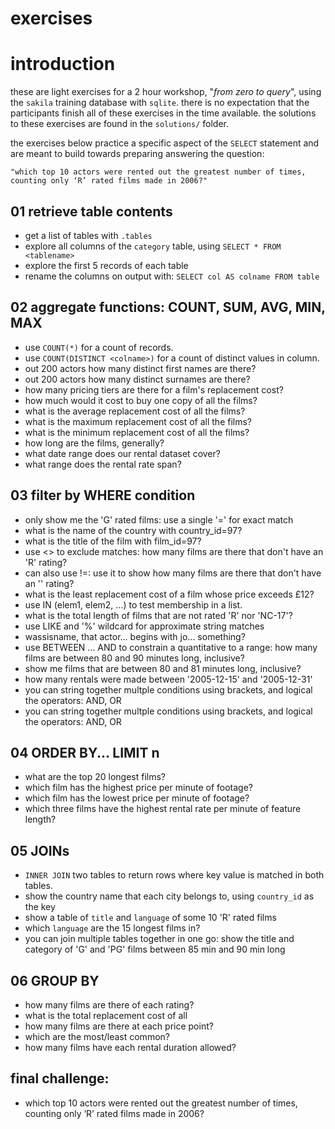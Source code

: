 exercises
===
# introduction 
these are light exercises for a 2 hour workshop, "_from zero to query_", using the `sakila` training database with `sqlite`. there is no expectation that the participants finish all of these exercises in the time available. the solutions to these exercises are found in the `solutions/` folder.

the exercises below practice a specific aspect of the `SELECT` statement and are meant to build towards preparing answering the question: 

    "which top 10 actors were rented out the greatest number of times, counting only ‘R’ rated films made in 2006?"


## 01 retrieve table contents
- get a list of tables with `.tables`
- explore all columns of the `category` table, using `SELECT * FROM <tablename>`
- explore the first 5 records of each table
- rename the columns on output with: `SELECT col AS colname FROM table`

## 02 aggregate functions: COUNT, SUM, AVG, MIN, MAX
- use `COUNT(*)` for a count of records. 
- use `COUNT(DISTINCT <colname>)` for a count of distinct values in column.
- out 200 actors how many distinct first names are there?
- out 200 actors how many distinct surnames are there?
- how many pricing tiers are there for a film's replacement cost?
- how much would it cost to buy one copy of all the films?
- what is the average replacement cost of all the films?
- what is the maximum replacement cost of all the films?
- what is the minimum replacement cost of all the films?
- how long are the films, generally?
- what date range does our rental dataset cover?
- what range does the rental rate span?

## 03 filter by WHERE condition
- only show me the 'G' rated films: use a single '=' for exact match
- what is the name of the country with country_id=97?
- what is the title of the film with film_id=97?
- use <> to exclude matches: how many films are there that don't have an 'R' rating?
- can also use !=: use it to show how many films are there that don't have an '' rating?
- what is the least replacement cost of a film whose price exceeds £12?
- use IN (elem1, elem2, ...) to test membership in a list.
- what is the total length of films that are not rated 'R' nor 'NC-17'?
- use LIKE  and '%' wildcard for approximate string matches
- wassisname, that actor... begins with jo... something?
- use BETWEEN ... AND to constrain a quantitative to a range: how many films are between 80 and 90 minutes long, inclusive?
- show me films that are between 80 and 81 minutes long, inclusive?
- how many rentals were made between '2005-12-15' and '2005-12-31'
- you can string together multple conditions using brackets, and logical the operators: AND, OR
- you can string together multple conditions using brackets, and logical the operators: AND, OR
## 04 ORDER BY... LIMIT n
- what are the top 20 longest films?
- which film has the highest price per minute of footage?
- which film has the lowest price per minute of footage?
- which three films have the highest rental rate per minute of feature length?

## 05 JOINs
- `INNER JOIN` two tables to return rows where key value is matched in both tables.
- show the country name that each city belongs to, using `country_id` as the key
- show a table of `title` and `language` of some 10 'R' rated films 
- which `language` are the 15 longest films in?
- you can join multiple tables together in one go: show the title and category of 'G' and 'PG' films between 85 min and 90 min long

## 06 GROUP BY
- how many films are there of each rating?
- what is the total replacement cost of all 
- how many films are there at each price point? 
- which are the most/least common?
- how many films have each rental duration allowed?

## final challenge:
- which top 10 actors were rented out the greatest number of times, counting only ‘R’ rated films made in 2006?